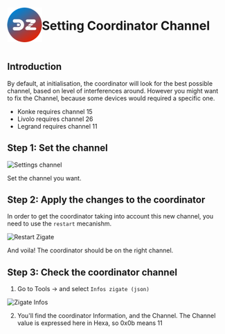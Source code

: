 <a href="Home.md"><img align="left" width="80" height="80" src="../Images/zigbee4domoticz-logo.png" alt="Logo"></a>

# Setting Coordinator Channel

</br>


## Introduction

By default, at initialisation, the coordinator will look for the best possible channel, based on level of interferences around.
However you might want to fix the Channel, because some devices would required a specific one.

* Konke requires channel 15
* Livolo requires channel 26
* Legrand requires channel 11


## Step 1: Set the channel


![Settings channel](../Images/Channel_setting.png)

Set the channel you want.

## Step 2: Apply the changes to the coordinator

In order to get the coordinator taking into account this new channel, you need to use the `restart` mecanishm.

![Restart Zigate](../Images/Restart_Zigate.png)

And voila! The coordinator should be on the right channel.

## Step 3: Check the coordinator channel

1. Go to Tools -> and select `Infos zigate (json)`

![Zigate Infos](../Images/Zigate_Infos.png)

2. You'll find the coordinator Information, and the Channel.
The Channel value is expressed here in Hexa, so 0x0b means 11
